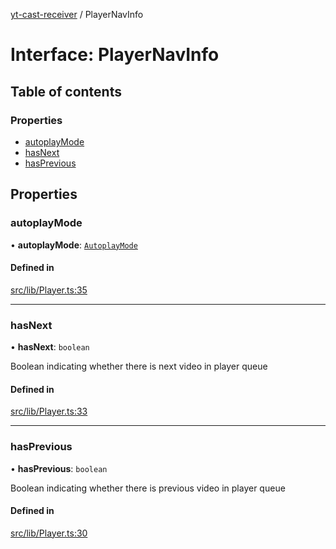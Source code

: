 [yt-cast-receiver](../README.md) / PlayerNavInfo

# Interface: PlayerNavInfo

## Table of contents

### Properties

- [autoplayMode](PlayerNavInfo.md#autoplaymode)
- [hasNext](PlayerNavInfo.md#hasnext)
- [hasPrevious](PlayerNavInfo.md#hasprevious)

## Properties

### autoplayMode

• **autoplayMode**: [`AutoplayMode`](../README.md#autoplaymode)

#### Defined in

[src/lib/Player.ts:35](https://github.com/patrickkfkan/yt-cast-receiver/blob/630ac05/src/lib/Player.ts#L35)

___

### hasNext

• **hasNext**: `boolean`

Boolean indicating whether there is next video in player queue

#### Defined in

[src/lib/Player.ts:33](https://github.com/patrickkfkan/yt-cast-receiver/blob/630ac05/src/lib/Player.ts#L33)

___

### hasPrevious

• **hasPrevious**: `boolean`

Boolean indicating whether there is previous video in player queue

#### Defined in

[src/lib/Player.ts:30](https://github.com/patrickkfkan/yt-cast-receiver/blob/630ac05/src/lib/Player.ts#L30)
